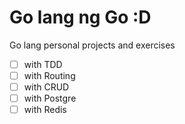 # Go lang ng Go :D 
Go lang personal projects and exercises

- [ ] with TDD
- [ ] with Routing
- [ ] with CRUD 
- [ ] with Postgre
- [ ] with Redis
